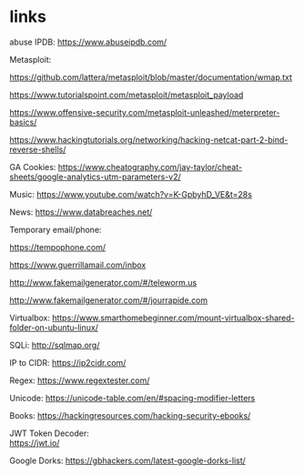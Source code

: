 # links
abuse IPDB:
https://www.abuseipdb.com/

Metasploit:

https://github.com/lattera/metasploit/blob/master/documentation/wmap.txt

https://www.tutorialspoint.com/metasploit/metasploit_payload

https://www.offensive-security.com/metasploit-unleashed/meterpreter-basics/

https://www.hackingtutorials.org/networking/hacking-netcat-part-2-bind-reverse-shells/


GA Cookies:
https://www.cheatography.com/jay-taylor/cheat-sheets/google-analytics-utm-parameters-v2/

Music:
https://www.youtube.com/watch?v=K-GpbyhD_VE&t=28s

News:
https://www.databreaches.net/

Temporary email/phone:

https://tempophone.com/

https://www.guerrillamail.com/inbox 

http://www.fakemailgenerator.com/#/teleworm.us 

http://www.fakemailgenerator.com/#/jourrapide.com 

Virtualbox:
https://www.smarthomebeginner.com/mount-virtualbox-shared-folder-on-ubuntu-linux/

SQLi:
http://sqlmap.org/

IP to CIDR: 
https://ip2cidr.com/

Regex: 
https://www.regextester.com/

Unicode: 
https://unicode-table.com/en/#spacing-modifier-letters

Books: 
https://hackingresources.com/hacking-security-ebooks/

JWT Token Decoder:  
https://jwt.io/

Google Dorks:
https://gbhackers.com/latest-google-dorks-list/

